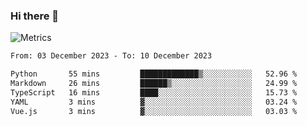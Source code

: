 ### Hi there 👋

![Metrics](https://github.com/radoapx/radoapx/blob/main/github-metrics.svg)

<!--START_SECTION:waka-->

```txt
From: 03 December 2023 - To: 10 December 2023

Python       55 mins         █████████████▒░░░░░░░░░░░   52.96 %
Markdown     26 mins         ██████▒░░░░░░░░░░░░░░░░░░   24.99 %
TypeScript   16 mins         ████░░░░░░░░░░░░░░░░░░░░░   15.73 %
YAML         3 mins          ▓░░░░░░░░░░░░░░░░░░░░░░░░   03.24 %
Vue.js       3 mins          ▓░░░░░░░░░░░░░░░░░░░░░░░░   03.03 %
```

<!--END_SECTION:waka-->

<!--
**radoapx/radoapx** is a ✨ _special_ ✨ repository because its `README.md` (this file) appears on your GitHub profile.

Here are some ideas to get you started:

- 🔭 I’m currently working on ...
- 🌱 I’m currently learning ...
- 👯 I’m looking to collaborate on ...
- 🤔 I’m looking for help with ...
- 💬 Ask me about ...
- 📫 How to reach me: ...
- 😄 Pronouns: ...
- ⚡ Fun fact: ...
-->
